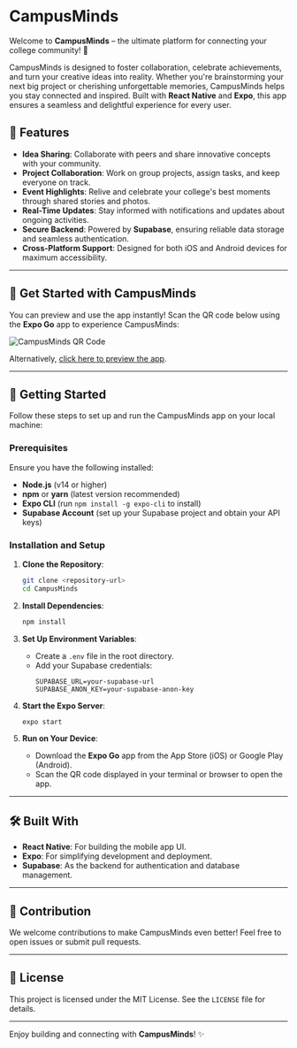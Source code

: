 # CampusMinds

Welcome to **CampusMinds** – the ultimate platform for connecting your college community! 🚀

CampusMinds is designed to foster collaboration, celebrate achievements, and turn your creative ideas into reality. Whether you're brainstorming your next big project or cherishing unforgettable memories, CampusMinds helps you stay connected and inspired. Built with **React Native** and **Expo**, this app ensures a seamless and delightful experience for every user.

## 🌟 Features

- **Idea Sharing**: Collaborate with peers and share innovative concepts with your community.
- **Project Collaboration**: Work on group projects, assign tasks, and keep everyone on track.
- **Event Highlights**: Relive and celebrate your college's best moments through shared stories and photos.
- **Real-Time Updates**: Stay informed with notifications and updates about ongoing activities.
- **Secure Backend**: Powered by **Supabase**, ensuring reliable data storage and seamless authentication.
- **Cross-Platform Support**: Designed for both iOS and Android devices for maximum accessibility.

---

## 🚀 Get Started with CampusMinds

You can preview and use the app instantly! Scan the QR code below using the **Expo Go** app to experience CampusMinds:

![CampusMinds QR Code](https://github.com/rahul1278/CampusMinds/blob/3eb9ede48a2cc9dcbef7c25d36538163946bbe30/assets/images/CampusMinds%20QR.png)

Alternatively, [click here to preview the app](https://expo.dev/preview/update?message=project%20completed!&updateRuntimeVersion=1.0.0&createdAt=2025-01-22T09%3A27%3A28.817Z&slug=exp&projectId=edb142b5-1f8c-4574-8340-39660744da88&group=98309ec7-6b8e-4a39-8caf-fe20c82c3d6d).

---

## 🚀 Getting Started

Follow these steps to set up and run the CampusMinds app on your local machine:

### Prerequisites

Ensure you have the following installed:

- **Node.js** (v14 or higher)
- **npm** or **yarn** (latest version recommended)
- **Expo CLI** (run `npm install -g expo-cli` to install)
- **Supabase Account** (set up your Supabase project and obtain your API keys)

### Installation and Setup

1. **Clone the Repository**:
   ```bash
   git clone <repository-url>
   cd CampusMinds
   ```

2. **Install Dependencies**:
   ```bash
   npm install
   ```

3. **Set Up Environment Variables**:
   - Create a `.env` file in the root directory.
   - Add your Supabase credentials:
     ```env
     SUPABASE_URL=your-supabase-url
     SUPABASE_ANON_KEY=your-supabase-anon-key
     ```

4. **Start the Expo Server**:
   ```bash
   expo start
   ```

5. **Run on Your Device**:
   - Download the **Expo Go** app from the App Store (iOS) or Google Play (Android).
   - Scan the QR code displayed in your terminal or browser to open the app.

---

## 🛠️ Built With

- **React Native**: For building the mobile app UI.
- **Expo**: For simplifying development and deployment.
- **Supabase**: As the backend for authentication and database management.

---

## 🤝 Contribution

We welcome contributions to make CampusMinds even better! Feel free to open issues or submit pull requests.

---

## 📄 License

This project is licensed under the MIT License. See the `LICENSE` file for details.

---

Enjoy building and connecting with **CampusMinds**! ✨
